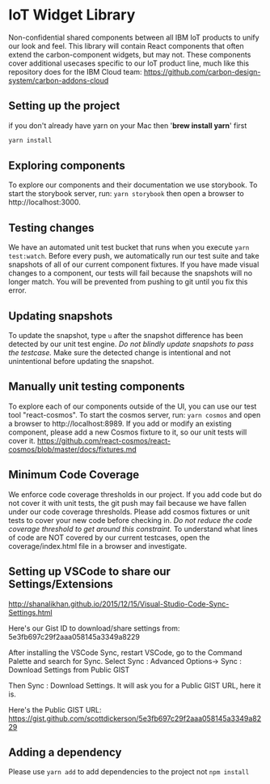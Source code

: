 # IoT Widget Library

Non-confidential shared components between all IBM IoT products to unify our look and feel. This library will contain React components that often extend the carbon-component widgets, but may not. These components cover additional usecases specific to our IoT product line, much like this repository does for the IBM Cloud team: https://github.com/carbon-design-system/carbon-addons-cloud

## Setting up the project

if you don't already have yarn on your Mac then '**brew install yarn**' first

```bash
yarn install
```

## Exploring components

To explore our components and their documentation we use storybook. To start the storybook server, run: `yarn storybook` then open a browser to http://localhost:3000.

## Testing changes

We have an automated unit test bucket that runs when you execute `yarn test:watch`.
Before every push, we automatically run our test suite and take snapshots of all of our current component fixtures. If you have made visual changes to a component, our tests will
fail because the snapshots will no longer match. You will be prevented from pushing to git until you fix this error.

## Updating snapshots

To update the snapshot, type `u` after the snapshot difference has been detected by our unit test engine.
_Do not blindly update snapshots to pass the testcase._ Make sure the detected change is intentional and not unintentional before updating the snapshot.

## Manually unit testing components

To explore each of our components outside of the UI, you can use our test tool "react-cosmos". To start the cosmos server, run:
`yarn cosmos` and open a browser to http://localhost:8989. If you add or modify an existing component, please add a new Cosmos fixture to it, so our unit tests will cover it. https://github.com/react-cosmos/react-cosmos/blob/master/docs/fixtures.md

## Minimum Code Coverage

We enforce code coverage thresholds in our project. If you add code but do not cover it with unit tests, the git push may fail because we have fallen under our code coverage thresholds. Please add cosmos fixtures or unit tests to cover your new code before checking in. _Do not reduce the code coverage threshold to get around this constraint._
To understand what lines of code are NOT covered by our current testcases, open the coverage/index.html file in a browser and investigate.

## Setting up VSCode to share our Settings/Extensions

<http://shanalikhan.github.io/2015/12/15/Visual-Studio-Code-Sync-Settings.html>

Here's our Gist ID to download/share settings from:
5e3fb697c29f2aaa058145a3349a8229

After installing the VSCode Sync, restart VSCode, go to the Command Palette
and search for Sync. Select Sync : Advanced Options-> Sync : Download Settings from Public GIST

Then Sync : Download Settings. It will ask you for a Public GIST URL, here it is.

Here's the Public GIST URL:
<https://gist.github.com/scottdickerson/5e3fb697c29f2aaa058145a3349a8229>

## Adding a dependency

Please use `yarn add` to add dependencies to the project not `npm install`
